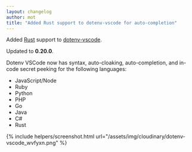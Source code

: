```yaml
---
layout: changelog
author: mot
title: "Added Rust support to dotenv-vscode for auto-completion"
---
```


Added [Rust](https://www.rust-lang.org/) support to [dotenv-vscode](https://github.com/dotenv-org/dotenv-vscode).

Updated to <strong>0.20.0</strong>.

Dotenv VSCode now has syntax, auto-cloaking, auto-completion, and in-code secret peeking for the following languages:

* JavaScript/Node
* Ruby
* Python
* PHP
* Go
* Java
* C#
* Rust

{% include helpers/screenshot.html url="/assets/img/cloudinary/dotenv-vscode_wvfyxn.png" %}

